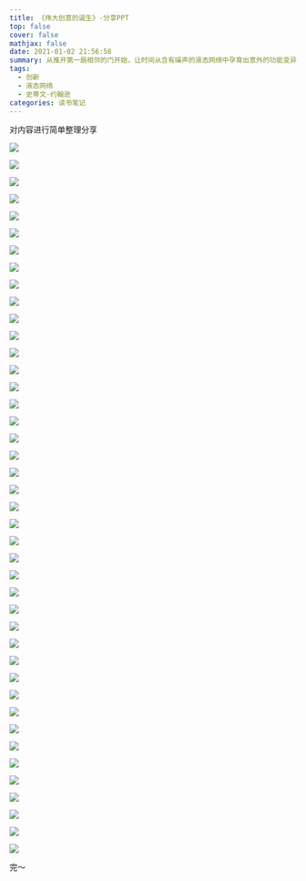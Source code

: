 ```yaml
---
title: 《伟大创意的诞生》-分享PPT
top: false
cover: false
mathjax: false
date: 2021-01-02 21:56:58
summary: 从推开第一扇相邻的门开始，让时间从含有噪声的液态网络中孕育出意外的功能变异，在平台的堆叠中让创意不断生长。
tags: 
  - 创新
  - 液态网络
  - 史蒂文·约翰逊
categories: 读书笔记
---
```


对内容进行简单整理分享

![](幻灯片01.png)

![](幻灯片02.png)

![](幻灯片03.png)

![](幻灯片04.png)

![](幻灯片05.png)

![](幻灯片06.png)

![](幻灯片07.png)

![](幻灯片08.png)

![](幻灯片09.png)

![](幻灯片10.png)

![](幻灯片11.png)

![](幻灯片12.png)

![](幻灯片13.png)

![](幻灯片14.png)

![](幻灯片15.png)

![](幻灯片16.png)

![](幻灯片17.png)

![](幻灯片18.png)

![](幻灯片19.png)

![](幻灯片20.png)

![](幻灯片21.png)

![](幻灯片22.png)

![](幻灯片23.png)

![](幻灯片24.png)

![](幻灯片25.png)

![](幻灯片26.png)

![](幻灯片27.png)

![](幻灯片28.png)

![](幻灯片29.png)

![](幻灯片30.png)

![](幻灯片31.png)

![](幻灯片32.png)

![](幻灯片33.png)

![](幻灯片34.png)

![](幻灯片35.png)

![](幻灯片36.png)

![](幻灯片37.png)

![](幻灯片38.png)

![](幻灯片39.png)

![](幻灯片40.png)

![](幻灯片41.png)

![](幻灯片42.png)

完～

